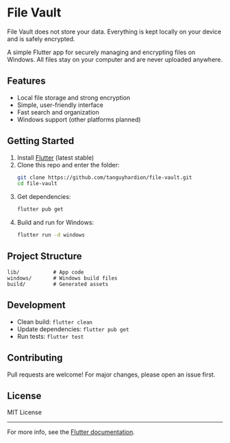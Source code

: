 # File Vault

File Vault does not store your data. Everything is kept locally on your device and is safely encrypted.

A simple Flutter app for securely managing and encrypting files on Windows. All files stay on your computer and are never uploaded anywhere.

## Features

- Local file storage and strong encryption
- Simple, user-friendly interface
- Fast search and organization
- Windows support (other platforms planned)

## Getting Started

1. Install [Flutter](https://flutter.dev/docs/get-started/install) (latest stable)
2. Clone this repo and enter the folder:
   ```sh
   git clone https://github.com/tanguyhardion/file-vault.git
   cd file-vault
   ```
3. Get dependencies:
   ```sh
   flutter pub get
   ```
4. Build and run for Windows:
   ```sh
   flutter run -d windows
   ```

## Project Structure

```
lib/           # App code
windows/       # Windows build files
build/         # Generated assets
```

## Development

- Clean build: `flutter clean`
- Update dependencies: `flutter pub get`
- Run tests: `flutter test`

## Contributing

Pull requests are welcome! For major changes, please open an issue first.

## License

MIT License

---

For more info, see the [Flutter documentation](https://docs.flutter.dev/).
